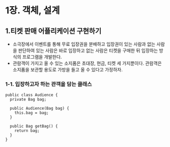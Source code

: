 # 1장. 객체, 설계

## 1.티켓 판매 어플리케이션 구현하기
 - 소극장에서 이벤트를 통해 무료 입장권을 분배하고 입장권이 있는 사람과 없는 사람을 판단하여 있는 사람은 바로 입장하고 없는 사람은 티켓을 구매한 뒤 입장하는 방식의 프로그램을 개발한다.
 - 관람객이 가지고 올 수 있는 소지품은 초대장, 현금, 티켓 세 가지뿐이다. 관람객은 소지품을 보관할 용도로 가방을 들고 올 수 있다고 가정하자.

### 1-1. 입장하고자 하는 관객을 담는 클래스
```
public class Audience {
  private Bag bag;
    
  public Audience(Bag bag) {
    this.bag = bag;
  }
    
  public Bag getBag() {
  	return bag;
  }
}
```
